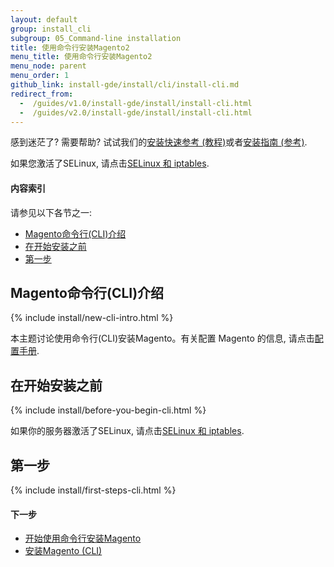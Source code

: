 ```yaml
---
layout: default
group: install_cli
subgroup: 05_Command-line installation
title: 使用命令行安装Magento2
menu_title: 使用命令行安装Magento2
menu_node: parent
menu_order: 1
github_link: install-gde/install/cli/install-cli.md
redirect_from:
  -  /guides/v1.0/install-gde/install/install-cli.html
  -  /guides/v2.0/install-gde/install/install-cli.html
---
```


<div class="bs-callout bs-callout-tip">
  <p>感到迷茫了? 需要帮助? 试试我们的<a href="{{ site.gdeurl }}install-gde/install-quick-ref.html">安装快速参考 (教程)</a>或者<a href="{{ site.gdeurl }}install-gde/install-roadmap_part1.html">安装指南 (参考)</a>.</p>
</div>

<div class="bs-callout bs-callout-info" id="info">
  <p>如果您激活了SELinux, 请点击<a href="{{ site.gdeurl }}install-gde/prereq/security.html">SELinux 和 iptables</a>.</p>
</div>
  
<h4>内容索引</h4>

请参见以下各节之一:

*	<a href="#new-cli-intro">Magento命令行(CLI)介绍</a>
*	<a href="#instgde-install-cli-prereq">在开始安装之前</a>
*	<a href="#instgde-install-cli-first">第一步</a>

<h2 id="new-cli-intro">Magento命令行(CLI)介绍</h2>
{% include install/new-cli-intro.html %}

本主题讨论使用命令行(CLI)安装Magento。有关配置 Magento 的信息, 请点击<a href="{{ site.gdeurl }}config-guide/bk-config-guide.html">配置手册</a>.

<h2 id="instgde-install-cli-prereq">在开始安装之前</h2>
{% include install/before-you-begin-cli.html %}

<div class="bs-callout bs-callout-tip">
  <p>如果你的服务器激活了SELinux, 请点击<a href="{{ site.gdeurl }}install-gde/prereq/security.html">SELinux 和 iptables</a>.</p>
</div>


<h2 id="instgde-install-cli-first">第一步</h2>
{% include install/first-steps-cli.html %}

#### 下一步

*	<a href="{{ site.gdeurl }}install-gde/install/cli/install-cli-subcommands.html">开始使用命令行安装Magento</a>
*	<a href="{{ site.gdeurl }}install-gde/install/cli/install-cli-install.html">安装Magento (CLI)</a>
